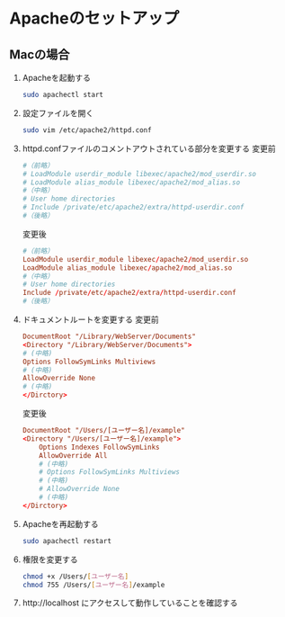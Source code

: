 # Apacheのセットアップ
## Macの場合
1. Apacheを起動する
    ```sh
    sudo apachectl start
    ```
2. 設定ファイルを開く
    ```sh
    sudo vim /etc/apache2/httpd.conf
    ```

3. httpd.confファイルのコメントアウトされている部分を変更する
    変更前
    ```conf
    #（前略）
    # LoadModule userdir_module libexec/apache2/mod_userdir.so
    # LoadModule alias_module libexec/apache2/mod_alias.so
    #（中略）
    # User home directories
    # Include /private/etc/apache2/extra/httpd-userdir.conf
    #（後略）
    ```
    変更後
    ```conf
    #（前略）
    LoadModule userdir_module libexec/apache2/mod_userdir.so
    LoadModule alias_module libexec/apache2/mod_alias.so
    #（中略）
    # User home directories
    Include /private/etc/apache2/extra/httpd-userdir.conf
    #（後略）
    ```

4. ドキュメントルートを変更する
    変更前
    ```conf
    DocumentRoot "/Library/WebServer/Documents"
    <Directory "/Library/WebServer/Documents">
    # (中略)
    Options FollowSymLinks Multiviews
    # (中略)
    AllowOverride None
    # (中略)
    </Dirctory>
    ```
    変更後
    ```conf
    DocumentRoot "/Users/[ユーザー名]/example"
    <Directory "/Users/[ユーザー名]/example">
        Options Indexes FollowSymLinks
        AllowOverride All
        # (中略)
        # Options FollowSymLinks Multiviews
        # (中略)
        # AllowOverride None
        # (中略)
    </Dirctory>
    ```

5. Apacheを再起動する
    ```sh
    sudo apachectl restart
    ```

6. 権限を変更する
    ```sh
    chmod +x /Users/[ユーザー名]
    chmod 755 /Users/[ユーザー名]/example
    ```

7. http://localhost にアクセスして動作していることを確認する